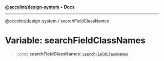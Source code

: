 [**@accelint/design-system**](../README.md) • **Docs**

***

[@accelint/design-system](../README.md) / searchFieldClassNames

# Variable: searchFieldClassNames

> `const` **searchFieldClassNames**: [`SearchFieldClassNames`](../type-aliases/SearchFieldClassNames.md)
